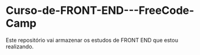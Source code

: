 # Curso-de-FRONT-END---FreeCode-Camp
Este repositório vai armazenar os estudos de FRONT END que estou realizando.

